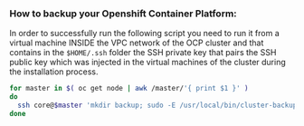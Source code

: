 ### How to backup your Openshift Container Platform:

In order to successfully run the following script you need to run it from a virtual machine INSIDE the VPC network of the OCP cluster and that contains in the `$HOME/.ssh` folder the SSH private key that pairs the SSH public key which was injected in the virtual machines of the cluster during the installation process.
```bash
for master in $( oc get node | awk /master/'{ print $1 }' )
do
  ssh core@$master 'mkdir backup; sudo -E /usr/local/bin/cluster-backup.sh backup'
done


```
